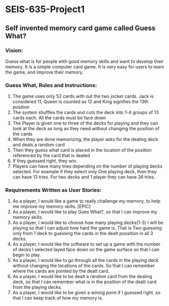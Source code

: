 # SEIS-635-Project1
## Self invented memory card game called Guess What?

### Vision:

Guess what is for people with good memory skills and want to develop their memory. 
It is a simple computer card game. It is very easy for users to learn the game, and improve their memory.


### Guess What, Rules and Instructions:

1. The game uses only 52 cards with out the two jocker cards. Jack is considered 11, Queen is counted as
12 and King signifies the 13th position
2. The system shuffles the cards and cuts the deck into 1-4 groups of 13 cards each. All the cards must be face down
3. The Player is given one to three of the decks for playing and they can look at the deck as long as they need without changing the position
of the cards
4. When they are done memorizing, the player asks for the dealing deck and deals a random card
5. Then they guess what card is placed in the location of the position referenced by the card that is dealed
6. If they guessed right, they win.
7. Players can have many tries depending on the number of playing decks selected. For example if they select only
One playing deck, then they can have 13 tries. For two decks and 1 player they can have 26 tries. 

### Requirements Written as User Stories:

1. As a player, I would like a game to really challenge my memory, to help me improve my memory skills.   [EPIC]
2. As a player, I would like to play Gues What?, so that I can improve my memory skills.
3. As a player, I would like to choose how many playing decks(1-3) I will be playing so that I can adjust how hard the game is. That is
Two guessing only from 1 deck to guessing the cards in the dealt possition in all 3 decks.
5. As a player, I would like the software to set up a game with the number of decks I selected layed face down on the game surface so that I can begin to play.
6. As a player, I would like to go through all the cards in the playing deck without changing the locations of the cards. So that I can remember where the cards
are pointed by the dealt card.
7. As a player, I would like to be dealt a random card from the dealing deck, so that I can remember what is in the position of the dealt card from the playing decks.
8. As a player, I would like to be given a wining point if I guessed right, so that I can keep track of how my memory is.

